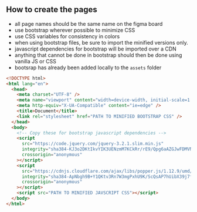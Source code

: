 ## How to create the pages

- all page names should be the same name on the figma board
- use bootstrap wherever possible to minimize CSS
- use CSS variables for consistency in colors
- when using bootstrap files, be sure to import the minified versions only.
- javascript dependencies for bootstrap will be imported over a CDN
- anything that cannot be done in bootstrap should then be done using vanilla JS or CSS
- bootsrap has already been added locally to the `assets` folder

```html
<!DOCTYPE html>
<html lang="en">
  <head>
    <meta charset="UTF-8" />
    <meta name="viewport" content="width=device-width, initial-scale=1.0" />
    <meta http-equiv="X-UA-Compatible" content="ie=edge" />
    <title>Document</title>
    <link rel="stylesheet" href="PATH TO MINIFIED BOOTSTRAP CSS" />
  </head>
  <body>
    <!-- Copy these for bootstrap javascript dependencies -->
    <script
      src="https://code.jquery.com/jquery-3.2.1.slim.min.js"
      integrity="sha384-KJ3o2DKtIkvYIK3UENzmM7KCkRr/rE9/Qpg6aAZGJwFDMVNA/GpGFF93hXpG5KkN"
      crossorigin="anonymous"
    ></script>
    <script
      src="https://cdnjs.cloudflare.com/ajax/libs/popper.js/1.12.9/umd/popper.min.js"
      integrity="sha384-ApNbgh9B+Y1QKtv3Rn7W3mgPxhU9K/ScQsAP7hUibX39j7fakFPskvXusvfa0b4Q"
      crossorigin="anonymous"
    ></script>
    <script src="PATH TO MINIFIED JAVSCRIPT CSS"></script>
  </body>
</html>
```
